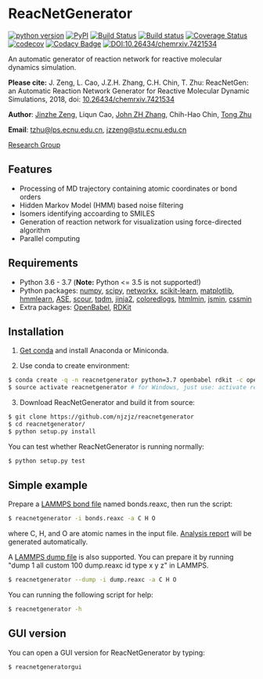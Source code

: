 # ReacNetGenerator
[![python version](https://img.shields.io/pypi/pyversions/reacnetgenerator.svg?logo=python&logoColor=white)](https://pypi.org/project/reacnetgenerator)
[![PyPI](https://img.shields.io/pypi/v/reacnetgenerator.svg)](https://pypi.org/project/reacnetgenerator)
[![Build Status](https://travis-ci.com/njzjz/reacnetgenerator.svg?branch=master)](https://travis-ci.com/njzjz/reacnetgenerator)
[![Build status](https://ci.appveyor.com/api/projects/status/uh7o1ge0ra9eec5e/branch/master?svg=true)](https://ci.appveyor.com/project/njzjz52847/reacnetgenerator/branch/master)
[![Coverage Status](https://coveralls.io/repos/github/njzjz/reacnetgenerator/badge.svg?branch=master)](https://coveralls.io/github/njzjz/reacnetgenerator?branch=master)
[![codecov](https://codecov.io/gh/njzjz/reacnetgenerator/branch/master/graph/badge.svg)](https://codecov.io/gh/njzjz/reacnetgenerator)
[![Codacy Badge](https://api.codacy.com/project/badge/Grade/b2336e2a2ff04aceab42604792c1c3e1)](https://www.codacy.com/app/jzzeng/reacnetgenerator?utm_source=github.com&amp;utm_medium=referral&amp;utm_content=njzjz/reacnetgenerator&amp;utm_campaign=Badge_Grade)
[![DOI:10.26434/chemrxiv.7421534](https://zenodo.org/badge/DOI/10.26434/chemrxiv.7421534.svg)](https://doi.org/10.26434/chemrxiv.7421534)

An automatic generator of reaction network for reactive molecular dynamics simulation.

**Please cite:** J. Zeng, L. Cao, J.Z.H. Zhang, C.H. Chin, T. Zhu: ReacNetGen: an Automatic Reaction Network Generator for Reactive Molecular Dynamic Simulations, 2018, doi: [10.26434/chemrxiv.7421534](https://dx.doi.org/10.26434/chemrxiv.7421534)

**Author**: [Jinzhe Zeng](https://cv.njzjz.win), Liqun Cao, [John ZH Zhang](https://research.shanghai.nyu.edu/centers-and-institutes/chemistry/people/john-zenghui-zhang), Chih-Hao Chin, [Tong Zhu](http://computchem.cn/people/)

**Email**: tzhu@lps.ecnu.edu.cn, jzzeng@stu.ecnu.edu.cn

[Research Group](http://computchem.cn/)

## Features
- Processing of MD trajectory containing atomic coordinates or bond orders
- Hidden Markov Model (HMM) based noise filtering
- Isomers identifying accoarding to SMILES
- Generation of reaction network for visualization using force-directed algorithm
- Parallel computing

## Requirements
* Python 3.6 - 3.7 (**Note:** Python <= 3.5 is not supported!)
* Python packages: [numpy](https://github.com/numpy/numpy), [scipy](https://github.com/scipy/scipy), [networkx](https://github.com/networkx/networkx), [scikit-learn](https://github.com/scikit-learn/scikit-learn), [matplotlib](https://github.com/matplotlib/matplotlib), [hmmlearn](https://github.com/hmmlearn/hmmlearn), [ASE](https://gitlab.com/ase/ase), [scour](https://github.com/scour-project/scour), [tqdm](https://github.com/tqdm/tqdm), [jinja2](https://github.com/pallets/jinja), [coloredlogs](https://github.com/xolox/python-coloredlogs), [htmlmin](https://github.com/mankyd/htmlmin/), [jsmin](https://github.com/tikitu/jsmin/), [cssmin](https://github.com/zacharyvoase/cssmin)
* Extra packages: [OpenBabel](https://github.com/openbabel/openbabel), [RDKit](https://github.com/rdkit/rdkit)

## Installation
1. [Get conda](https://conda.io/projects/continuumio-conda/en/latest/user-guide/install/index.html) and install Anaconda or Miniconda.

2. Use conda to create environment:
```sh
$ conda create -q -n reacnetgenerator python=3.7 openbabel rdkit -c openbabel -c conda-forge
$ source activate reacnetgenerator # for Windows, just use: activate reacnetgenerator
```

3. Download ReacNetGenerator and build it from source:
```sh
$ git clone https://github.com/njzjz/reacnetgenerator
$ cd reacnetgenerator/
$ python setup.py install
```

You can test whether ReacNetGenerator is running normally:
```sh
$ python setup.py test
```

## Simple example
Prepare a [LAMMPS bond file](http://lammps.sandia.gov/doc/fix_reax_bonds.html) named bonds.reaxc, then run the script:

```sh
$ reacnetgenerator -i bonds.reaxc -a C H O
```

where C, H, and O are atomic names in the input file. [Analysis report](report.html) will be generated automatically.  

A [LAMMPS dump file](https://lammps.sandia.gov/doc/dump.html) is also supported. You can prepare it by running "dump 1 all custom 100 dump.reaxc id type x y z" in LAMMPS.

```sh
$ reacnetgenerator --dump -i dump.reaxc -a C H O
```

You can running the following script for help:

```sh
$ reacnetgenerator -h
```

## GUI version
You can open a GUI version for ReacNetGenerator by typing:

```sh
$ reacnetgeneratorgui
```

